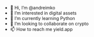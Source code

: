 - 👋 Hi, I’m @andreimko
- 👀 I’m interested in digital assets
- 🌱 I’m currently learning Python
- 💞️ I’m looking to collaborate on crypto
- 📫 How to reach me yield.app

<!---
andreimko/andreimko is a ✨ special ✨ repository because its `README.md` (this file) appears on your GitHub profile.
You can click the Preview link to take a look at your changes.
--->
